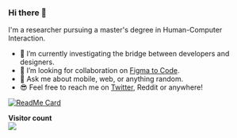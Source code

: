 ### Hi there 👋

I'm a researcher pursuing a master's degree in Human-Computer Interaction.

- 🔭 I’m currently investigating the bridge between developers and designers.
- 👯 I’m looking for collaboration on [Figma to Code](https://github.com/bernaferrari/FigmaToCode).
- 💬 Ask me about mobile, web, or anything random.
- 😎 Feel free to reach me on [Twitter](https://twitter.com/bernaferrari), Reddit or anywhere!

[![ReadMe Card](https://github-readme-stats.vercel.app/api?username=bernaferrari&show_icons=true&include_all_commits=true&hide_rank=true&bg_color=30,FF5F6D,ffb88c&title_color=fff&text_color=fff&icon_color=fff)](https://github.com/anuraghazra/github-readme-stats)

<p align="left"> 
  <b>Visitor count</b><br>
  <img src="https://profile-counter.glitch.me/bernaferrari/count.svg" />
</p>
